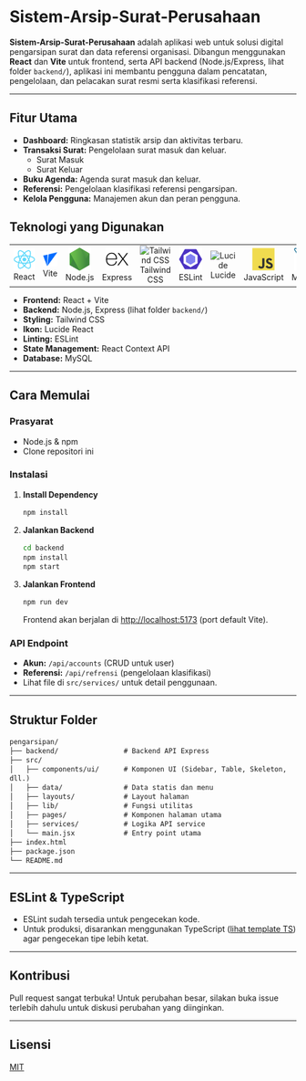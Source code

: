 # Sistem-Arsip-Surat-Perusahaan

**Sistem-Arsip-Surat-Perusahaan** adalah aplikasi web untuk solusi digital pengarsipan surat dan data referensi organisasi. Dibangun menggunakan **React** dan **Vite** untuk frontend, serta API backend (Node.js/Express, lihat folder `backend/`), aplikasi ini membantu pengguna dalam pencatatan, pengelolaan, dan pelacakan surat resmi serta klasifikasi referensi.

---

## Fitur Utama

- **Dashboard:** Ringkasan statistik arsip dan aktivitas terbaru.
- **Transaksi Surat:** Pengelolaan surat masuk dan keluar.
  - Surat Masuk
  - Surat Keluar
- **Buku Agenda:** Agenda surat masuk dan keluar.
- **Referensi:** Pengelolaan klasifikasi referensi pengarsipan.
- **Kelola Pengguna:** Manajemen akun dan peran pengguna.

## Teknologi yang Digunakan

<table>
  <tr>
    <td align="center">
      <img src="https://raw.githubusercontent.com/devicons/devicon/master/icons/react/react-original.svg" alt="React" width="40" /> <br/> React
    </td>
    <td align="center">
      <img src="https://raw.githubusercontent.com/devicons/devicon/master/icons/vite/vite-original.svg" alt="Vite" width="40" /> <br/> Vite
    </td>
    <td align="center">
      <img src="https://raw.githubusercontent.com/devicons/devicon/master/icons/nodejs/nodejs-original.svg" alt="Node.js" width="40" /> <br/> Node.js
    </td>
    <td align="center">
      <img src="https://raw.githubusercontent.com/devicons/devicon/master/icons/express/express-original.svg" alt="Express" width="40" /> <br/> Express
    </td>
    <td align="center">
      <img src="https://tailwindcss.com/_next/static/media/mark.b1c7ef6e.svg" alt="Tailwind CSS" width="40" /> <br/> Tailwind CSS
    </td>
    <td align="center">
      <img src="https://raw.githubusercontent.com/devicons/devicon/master/icons/eslint/eslint-original.svg" alt="ESLint" width="40" /> <br/> ESLint
    </td>
    <td align="center">
      <img src="https://lucide.dev/logo.svg" alt="Lucide" width="40" /> <br/> Lucide
    </td>
    <td align="center">
      <img src="https://raw.githubusercontent.com/devicons/devicon/master/icons/javascript/javascript-original.svg" alt="JavaScript" width="40" /> <br/> JavaScript
    </td>
    <td align="center">
      <img src="https://raw.githubusercontent.com/devicons/devicon/master/icons/mysql/mysql-original.svg" alt="MySQL" width="40" /> <br/> MySQL
    </td>
    <td align="center">
      <img src="https://raw.githubusercontent.com/devicons/devicon/master/icons/npm/npm-original-wordmark.svg" alt="npm" width="40" /> <br/> npm
    </td>
  </tr>
</table>

- **Frontend:** React + Vite
- **Backend:** Node.js, Express (lihat folder `backend/`)
- **Styling:** Tailwind CSS
- **Ikon:** Lucide React
- **Linting:** ESLint
- **State Management:** React Context API
- **Database:** MySQL

---

## Cara Memulai

### Prasyarat

- Node.js & npm
- Clone repositori ini

### Instalasi

1. **Install Dependency**

   ```bash
   npm install
   ```

2. **Jalankan Backend**

   ```bash
   cd backend
   npm install
   npm start
   ```

3. **Jalankan Frontend**

   ```bash
   npm run dev
   ```

   Frontend akan berjalan di [http://localhost:5173](http://localhost:5173) (port default Vite).

### API Endpoint

- **Akun:** `/api/accounts` (CRUD untuk user)
- **Referensi:** `/api/refrensi` (pengelolaan klasifikasi)
- Lihat file di `src/services/` untuk detail penggunaan.

---

## Struktur Folder

```
pengarsipan/
├── backend/                # Backend API Express
├── src/
│   ├── components/ui/      # Komponen UI (Sidebar, Table, Skeleton, dll.)
│   ├── data/               # Data statis dan menu
│   ├── layouts/            # Layout halaman
│   ├── lib/                # Fungsi utilitas
│   ├── pages/              # Komponen halaman utama
│   ├── services/           # Logika API service
│   └── main.jsx            # Entry point utama
├── index.html
├── package.json
└── README.md
```

---

## ESLint & TypeScript

- ESLint sudah tersedia untuk pengecekan kode.
- Untuk produksi, disarankan menggunakan TypeScript ([lihat template TS](https://github.com/vitejs/vite/tree/main/packages/create-vite/template-react-ts)) agar pengecekan tipe lebih ketat.

---

## Kontribusi

Pull request sangat terbuka! Untuk perubahan besar, silakan buka issue terlebih dahulu untuk diskusi perubahan yang diinginkan.

---

## Lisensi

[MIT](LICENSE)
